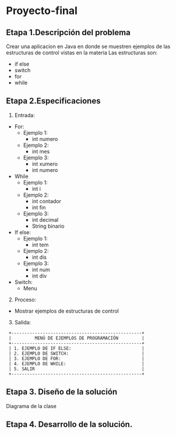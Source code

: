 # Proyecto-final

## Etapa 1.Descripción del problema
Crear una aplicacion en Java en donde se muestren ejemplos de las estructuras de control vistas en la materia 
Las estructuras son:
- if else
- switch
- for
- while

## Etapa 2.Especificaciones
1. Entrada:
  - For:
    - Ejemplo 1:
       - int numero
    - Ejemplo 2:
       - int mes
    - Ejemplo 3:
       - int xumero
       - int numero
  - While
    - Ejemplo 1:
       - int i
    - Ejemplo 2:
       - int contador
       - int fin
    - Ejemplo 3: 
       - int decimal
       - String binario
  - If else:
    - Ejemplo 1:
       - int tem
    - Ejemplo 2: 
       - int dis
    - Ejemplo 3:
       - int num
       - int div
  - Switch:    
       - Menu
2. Proceso:

  - Mostrar ejemplos de estructuras de control

3. Salida:
~~~
 +--------------------------------------------------+
 |         MENÚ DE EJEMPLOS DE PROGRAMACIÓN         |
 +--------------------------------------------------+
 | 1. EJEMPLO DE IF ELSE:                           |
 | 2. EJEMPLO DE SWITCH:                            |
 | 3. EJEMPLO DE FOR:                               |
 | 4. EJEMPLO DE WHILE:                             |
 | 5. SALIR                                         |
 +--------------------------------------------------+
~~~ 

## Etapa 3. Diseño de la solución

Diagrama de la clase

## Etapa 4. Desarrollo de la solución.


